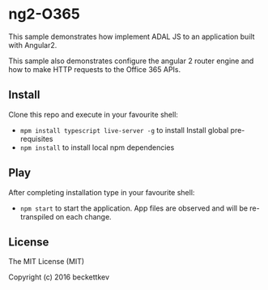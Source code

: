 # ng2-O365

This sample demonstrates how implement ADAL JS to an application built with Angular2.

This sample also demonstrates configure the angular 2 router engine and how to make HTTP requests to the Office 365 APIs.

## Install

Clone this repo and execute in your favourite shell:

* `mpm install typescript live-server -g` to install Install global pre-requisites
* `npm install` to install local npm dependencies

## Play

After completing installation type in your favourite shell:

* `npm start` to start the application. App files are observed and will be re-transpiled on each change.

## License

The MIT License (MIT)

Copyright (c) 2016 beckettkev

